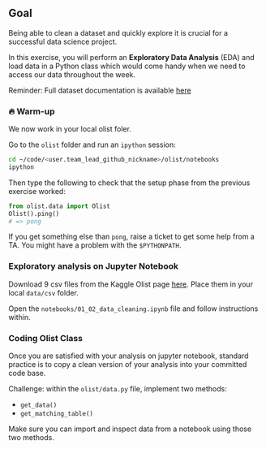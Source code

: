 ## Goal

Being able to clean a dataset and quickly explore it is crucial for a successful data science project.

In this exercise, you will perform an **Exploratory Data Analysis** (EDA) and load data in a Python class which would come handy when we need to access our data throughout the week.

Reminder: Full dataset documentation is available [here](https://github.com/lewagon/data-challenges/tree/master/07-Best-Practices/data)

### 🔥 Warm-up

We now work in your local olist foler.

Go to the `olist` folder and run an `ipython` session:

```bash
cd ~/code/<user.team_lead_github_nickname>/olist/notebooks
ipython
```

Then type the following to check that the setup phase from the previous exercise worked:

```python
from olist.data import Olist
Olist().ping()
# => pong
```

If you get something else than `pong`, raise a ticket to get some help from a TA. You might have a problem with the `$PYTHONPATH`.

### Exploratory analysis on Jupyter Notebook

Download 9 csv files from the Kaggle Olist page [here](https://www.kaggle.com/olistbr/brazilian-ecommerce). Place them in your local `data/csv` folder.

Open the `notebooks/01_02_data_cleaning.ipynb` file and follow instructions within.

### Coding Olist Class
Once you are satisfied with your analysis on jupyter notebook, standard practice is to copy a clean version of your analysis into your committed code base.

Challenge: within the `olist/data.py` file, implement two methods:

- `get_data()`
- `get_matching_table()`

Make sure you can import and inspect data from a notebook using those two methods.
